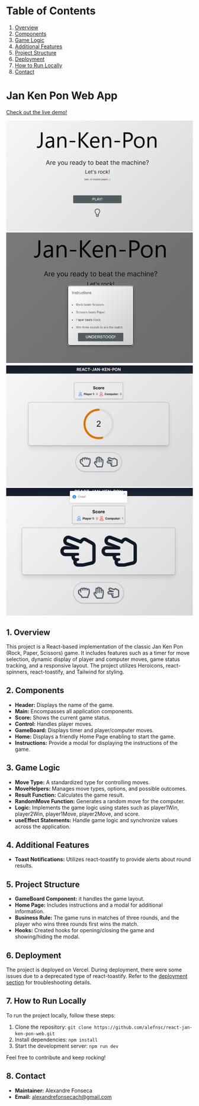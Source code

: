# Table of Contents

1. [Overview](#overview)
2. [Components](#components)
3. [Game Logic](#game-logic)
3. [Additional Features](#additional-features)
4. [Project Structure](#project-structure)
5. [Deployment](#deployment)
6. [How to Run Locally](#how-to-run-locally)
7. [Contact](#contact)

# Jan Ken Pon Web App

[Check out the live demo!](https://react-jan-ken-pon-web-afonseca.vercel.app/)

![Home Screen](/src/assets/image.png)
![Instructions Modal](/src/assets/image-1.png)
![Game Board - Timer](/src/assets/image-2.png)
![Game Board - Move](/src/assets/image-3.png)

## 1. Overview

This project is a React-based implementation of the classic Jan Ken Pon (Rock, Paper, Scissors) game. It includes features such as a timer for move selection, dynamic display of player and computer moves, game status tracking, and a responsive layout. The project utilizes Heroicons, react-spinners, react-toastify, and Tailwind for styling.

## 2. Components

- **Header:** Displays the name of the game.
- **Main:** Encompasses all application components.
- **Score:** Shows the current game status.
- **Control:** Handles player moves.
- **GameBoard:** Displays timer and player/computer moves.
- **Home:** Displays a friendly Home Page enabling to start the game.
- **Instructions:** Provide a modal for displaying the instructions of the game.

## 3. Game Logic

- **Move Type:** A standardized type for controlling moves.
- **MoveHelpers:** Manages move types, options, and possible outcomes.
- **Result Function:** Calculates the game result.
- **RandomMove Function:** Generates a random move for the computer.
- **Logic:** Implements the game logic using states such as player1Win, player2Win, player1Move, player2Move, and score.
- **useEffect Statements:** Handle game logic and synchronize values across the application.

## 4. Additional Features

- **Toast Notifications:** Utilizes react-toastify to provide alerts about round results.

## 5. Project Structure

- **GameBoard Component:** it handles the game layout.
- **Home Page:** Includes instructions and a modal for additional information.
- **Business Rule:** The game runs in matches of three rounds, and the player who wins three rounds first wins the match.
- **Hooks:** Created hooks for opening/closing the game and showing/hiding the modal.

## 6. Deployment

The project is deployed on Vercel. During deployment, there were some issues due to a deprecated type of react-toastify. Refer to the [deployment section](https://github.com/alefnsc/react-jan-ken-pon-web#deployment) for troubleshooting details.

## 7. How to Run Locally

To run the project locally, follow these steps:

1. Clone the repository: `git clone https://github.com/alefnsc/react-jan-ken-pon-web.git`
2. Install dependencies: `npm install`
3. Start the development server: `npm run dev`

Feel free to contribute and keep rocking!

## 8. Contact

- **Maintainer:** Alexandre Fonseca
- **Email:** alexandrefonsecach@gmail.com
